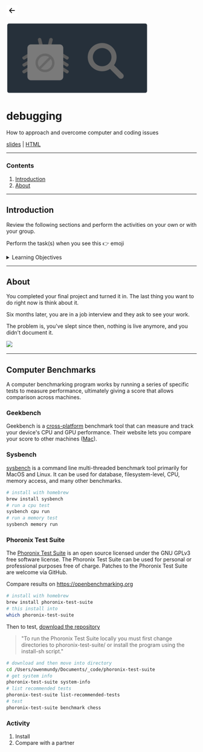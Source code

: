 <!-- paginate: true -->

<a class="back-icon" href="../index.html"><img width="30" src="../assets/img/icons/arrow-left-short.svg"></a>

<img width="375" src="../assets/img/banner/banner-debugging.png">

# debugging

How to approach and overcome computer and coding issues

<span class="slides-small"><a href="../slides/debugging.html">slides</a> | <a href="../www/debugging.html">HTML</a></span>

<!--
Presentation comments ...
-->


---


### Contents

1. [Introduction](#introduction)
1. [About](#about)




---


## Introduction

Review the following sections and perform the activities on your own or with your group.

Perform the task(s) when you see this 👉  emoji

<details>
<summary>Learning Objectives</summary>

Students who complete the following will be able to:

- Explain why debugging is important
- List methods for general debugging applicable to any system or code language
- Use different methods to find and fix potential errors

</details>




---

## About

<div class="twocolumn">
<div class="col">

You completed your final project and turned it in. The last thing you want to do right now is think about it.

Six months later, you are in a job interview and they ask to see your work.

The problem is, you've slept since then, nothing is live anymore, and you didn't document it.


</div>
<div class="col">
<img width="375" src="../assets/img/debugging/debugging-meme.jpg">
</div>
</div>



---

## Computer Benchmarks

A computer benchmarking program works by running a series of specific tests to measure performance, ultimately giving a score that allows comparison across machines.

### Geekbench

Geekbench is a [cross-platform](https://www.geekbench.com/download/) benchmark tool that can measure and track your device's CPU and GPU performance. Their website lets you compare your score to other machines ([Mac](http://browser.geekbench.com/mac-benchmarks)).






### Sysbench

[sysbench](https://github.com/akopytov/sysbench) is a command line multi-threaded benchmark tool primarily for MacOS and Linux. It can be used for database, filesystem-level, CPU, memory access, and many other benchmarks.

```bash
# install with homebrew
brew install sysbench
# run a cpu test
sysbench cpu run
# run a memory test
sysbench memory run
```



### Phoronix Test Suite

The [Phoronix Test Suite](https://www.phoronix-test-suite.com/) is an open source  licensed under the GNU GPLv3 free software license. The Phoronix Test Suite can be used for personal or professional purposes free of charge. Patches to the Phoronix Test Suite are welcome via GitHub.

Compare results on https://openbenchmarking.org


```bash
# install with homebrew
brew install phoronix-test-suite
# this install into
which phoronix-test-suite
```

Then to test, [download the repository](https://github.com/phoronix-test-suite/phoronix-test-suite)

> "To run the Phoronix Test Suite locally you must first change directories to phoronix-test-suite/ or install the program using the install-sh script."

```bash
# download and then move into directory
cd /Users/owenmundy/Documents/_code/phoronix-test-suite
# get system info
phoronix-test-suite system-info
# list recommended tests
phoronix-test-suite list-recommended-tests
# test
phoronix-test-suite benchmark chess
```



### Activity

1. Install
2. Compare with a partner
